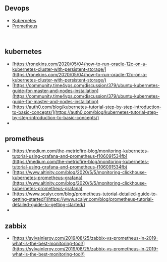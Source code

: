 ## Devops
 - [Kubernetes](#kubernetes)
  - [Prometheus](#prometheus)

&nbsp;

## kubernetes

- [https://ronekins.com/2020/05/04/how-to-run-oracle-12c-on-a-kubernetes-cluster-with-persistent-storage/](https://ronekins.com/2020/05/04/how-to-run-oracle-12c-on-a-kubernetes-cluster-with-persistent-storage/)
- [https://community.time4vps.com/discussion/379/ubuntu-kubernetes-guide-for-master-and-nodes-installation](https://community.time4vps.com/discussion/379/ubuntu-kubernetes-guide-for-master-and-nodes-installation)
- [https://auth0.com/blog/kubernetes-tutorial-step-by-step-introduction-to-basic-concepts/](https://auth0.com/blog/kubernetes-tutorial-step-by-step-introduction-to-basic-concepts/)
- 
## prometheus

- [https://medium.com/the-metricfire-blog/monitoring-kubernetes-tutorial-using-grafana-and-prometheus-f106091534fb](https://medium.com/the-metricfire-blog/monitoring-kubernetes-tutorial-using-grafana-and-prometheus-f106091534fb)
- [https://www.altinity.com/blog/2020/5/5/monitoring-clickhouse-kubernetes-prometheus-grafana](https://www.altinity.com/blog/2020/5/5/monitoring-clickhouse-kubernetes-prometheus-grafana)
- [https://www.scalyr.com/blog/prometheus-tutorial-detailed-guide-to-getting-started/](https://www.scalyr.com/blog/prometheus-tutorial-detailed-guide-to-getting-started/)
- 


## zabbix
- [https://sylvainleroy.com/2019/08/25/zabbix-vs-prometheus-in-2019-what-is-the-best-monitoring-tool/](https://sylvainleroy.com/2019/08/25/zabbix-vs-prometheus-in-2019-what-is-the-best-monitoring-tool/)
<!--stackedit_data:
eyJoaXN0b3J5IjpbMTc3OTEwOTE2NywtMTk4MzY3MzY2OSwxMT
EyNDExMTE1LC0yMTE3ODQyMDAzXX0=
-->